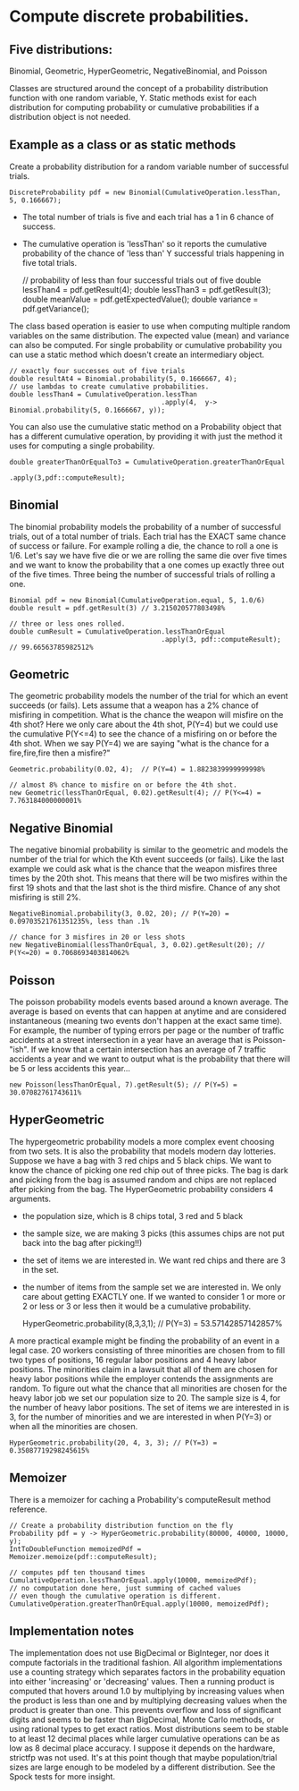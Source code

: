 # Compute discrete probabilities. #

## Five distributions: ## 
Binomial, Geometric, HyperGeometric, NegativeBinomial, and Poisson

Classes are structured around the concept of a probability distribution function with one
random variable, Y. Static methods exist for each distribution for computing probability 
or cumulative probabilities if a distribution object is not needed. 

## Example as a class or as static methods ##
Create a probability distribution for a random variable number of successful trials.

    DiscreteProbability pdf = new Binomial(CumulativeOperation.lessThan, 5, 0.166667);

* The total number of trials is five and each trial has a 1 in 6 chance of success. 
* The cumulative operation is 'lessThan' so it reports the cumulative probability of the 
chance of 'less than' Y successful trials happening in five total trials.  

 
    // probability of less than four successful trials out of five
    double lessThan4 = pdf.getResult(4);
    double lessThan3 = pdf.getResult(3);
    double meanValue = pdf.getExpectedValue();
    double variance = pdf.getVariance();
    
The class based operation is easier to use when computing multiple random variables on the same 
distribution. The expected value (mean) and variance can also be computed. For single probability
or cumulative probability you can use a static method which doesn't create an intermediary object.

    // exactly four successes out of five trials
    double resultAt4 = Binomial.probability(5, 0.1666667, 4);
    // use lambdas to create cumulative probabilities. 
    double lessThan4 = CumulativeOperation.lessThan
                                          .apply(4,  y-> Binomial.probability(5, 0.1666667, y));
                                          
You can also use the cumulative static method on a Probability object that has a different 
cumulative operation, by providing it with just the method it uses for computing a single 
probability.
    
    double greaterThanOrEqualTo3 = CumulativeOperation.greaterThanOrEqual
                                                      .apply(3,pdf::computeResult);


## Binomial ##
The binomial probability models the probability of a number of successful trials, 
out of a total number of trials. 
Each trial has the EXACT same chance of success or failure. For example rolling a die, 
the chance to roll a one is 1/6.
Let's say we have five die or we are rolling the same die over 
five times and we want to know the probability that a one comes up exactly three out of the 
five times. Three being the number of successful trials of rolling a one. 

    Binomial pdf = new Binomial(CumulativeOperation.equal, 5, 1.0/6)
    double result = pdf.getResult(3) // 3.215020577803498%  
    
    // three or less ones rolled. 
    double cumResult = CumulativeOperation.lessThanOrEqual
                                          .apply(3, pdf::computeResult); // 99.66563785982512% 
                                           
## Geometric ##
        
The geometric probability models the number of the trial for which an event succeeds (or fails).
Lets assume that a weapon has a 2% chance of misfiring in competition. What is the chance the 
weapon will misfire on the 4th shot? Here we only care about the 4th shot, P(Y=4) but we could use 
the cumulative P(Y<=4) to see the chance of a misfiring on or before the 4th shot.
When we say P(Y=4) we are saying "what is the chance for a fire,fire,fire then a misfire?" 

    Geometric.probability(0.02, 4);  // P(Y=4) = 1.8823839999999998% 
    
    // almost 8% chance to misfire on or before the 4th shot.
    new Geometric(lessThanOrEqual, 0.02).getResult(4); // P(Y<=4) = 7.763184000000001%
    
## Negative Binomial ##

The negative binomial probability is similar to the geometric and models the number of the trial
for which the Kth event succeeds (or fails). Like the last example we could ask what is the 
chance that the weapon misfires three times by the 20th shot. This means that there will be two 
misfires within the first 19 shots and that the last shot is the third misfire. Chance of any shot
misfiring is still 2%.

    NegativeBinomial.probability(3, 0.02, 20); // P(Y=20) = 0.09703521761351235%, less than .1%
    
    // chance for 3 misfires in 20 or less shots
    new NegativeBinomial(lessThanOrEqual, 3, 0.02).getResult(20); // P(Y<=20) = 0.7068693403814062%
    
## Poisson ##
The poisson probability models events based around a known average. The average is based on 
events that can happen at anytime and are considered instantaneous (meaning two events don't 
happen at the exact same time). For example, the number of typing errors per page or the number of 
traffic accidents at a street intersection in a year have an average that is Poisson-"ish". 
If we know that a certain intersection has an average of 7 traffic accidents a year and we want to
output what is the probability that there will be 5 or less accidents this year... 

    new Poisson(lessThanOrEqual, 7).getResult(5); // P(Y=5) = 30.07082761743611% 

## HyperGeometric ##
The hypergeometric probability models a more complex event choosing from two sets. It is also the 
probability that models modern day lotteries. Suppose we have a bag with 3 red chips and 5 black 
chips. We want to know the chance of picking one red chip out of three picks. The bag is dark and 
picking from the bag is assumed random and chips are not replaced after picking from the bag.
The HyperGeometric probability considers 4 arguments.
   
* the population size, which is 8 chips total, 3 red and 5 black
* the sample size, we are making 3 picks (this assumes chips are not put back into the bag after
 picking!!)
* the set of items we are interested in. We want red chips and there are 3 in the set.
* the number of items from the sample set we are interested in. We only care about getting EXACTLY
 one. If we wanted to consider 1 or more or 2 or less or 3 or less then it would be a cumulative 
 probability. 
 
    HyperGeometric.probability(8,3,3,1);  // P(Y=3) = 53.57142857142857%
    
A more practical example might be finding the probability of an event in a legal case. 20 workers 
consisting of three minorities are chosen from to fill two types of positions, 16 regular labor 
positions and 4 heavy labor positions. The minorities claim in a lawsuit that all of them are 
chosen for heavy labor positions while the employer contends the assignments are random. To figure
out what the chance that all minorities are chosen for the heavy labor job we set our population 
size to 20. The sample size is 4, for the number of heavy labor positions. The set of items we are 
interested in is 3, for the number of minorities and we are interested in when 
P(Y=3) or when all the minorities are chosen.
    
    HyperGeometric.probability(20, 4, 3, 3); // P(Y=3) =  0.35087719298245615% 
    
## Memoizer ##
There is a memoizer for caching a Probability's computeResult method reference. 

    // Create a probability distribution function on the fly
    Probability pdf = y -> HyperGeometric.probability(80000, 40000, 10000, y);
    IntToDoubleFunction memoizedPdf = Memoizer.memoize(pdf::computeResult);
 
    // computes pdf ten thousand times
    CumulativeOperation.lessThanOrEqual.apply(10000, memoizedPdf);
    // no computation done here, just summing of cached values
    // even though the cumulative operation is different.
    CumulativeOperation.greaterThanOrEqual.apply(10000, memoizedPdf);
    
## Implementation notes ##
The implementation does not use BigDecimal or BigInteger, nor does it compute factorials
in the traditional fashion. All algorithm implementations use a counting strategy which 
separates factors in the probability equation into either 'increasing' or 'decreasing' 
values. Then a running product is computed that hovers around 1.0 by multiplying 
by increasing values when the product is less than one and by multiplying decreasing
values when the product is greater than one. This prevents overflow and loss of significant 
digits and seems to be faster than BigDecimal, Monte Carlo methods, or using rational types to get 
exact ratios. Most distributions seem to be stable to at least 12 decimal places while
larger cumulative operations can be as low as 8 decimal place accuracy. I suppose it 
depends on the hardware, strictfp was not used. It's at this point though that maybe 
population/trial sizes are large enough to be modeled by a different distribution. 
See the Spock tests for more insight.
    
    